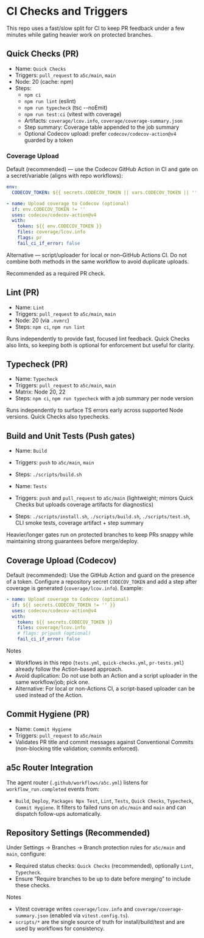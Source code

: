 # CI Checks and Triggers

This repo uses a fast/slow split for CI to keep PR feedback under a few minutes while gating heavier work on protected branches.

## Quick Checks (PR)

- Name: `Quick Checks`
- Triggers: `pull_request` to `a5c/main`, `main`
- Node: 20 (cache: npm)
- Steps:
  - `npm ci`
  - `npm run lint` (eslint)
  - `npm run typecheck` (tsc --noEmit)
  - `npm run test:ci` (vitest with coverage)
  - Artifacts: `coverage/lcov.info`, `coverage/coverage-summary.json`
  - Step summary: Coverage table appended to the job summary
  - Optional Codecov upload: prefer `codecov/codecov-action@v4` guarded by a token

### Coverage Upload

Default (recommended) — use the Codecov GitHub Action in CI and gate on a secret/variable (aligns with repo workflows):

```yaml
env:
  CODECOV_TOKEN: ${{ secrets.CODECOV_TOKEN || vars.CODECOV_TOKEN || '' }}

- name: Upload coverage to Codecov (optional)
  if: env.CODECOV_TOKEN != ''
  uses: codecov/codecov-action@v4
  with:
    token: ${{ env.CODECOV_TOKEN }}
    files: coverage/lcov.info
    flags: pr
    fail_ci_if_error: false
```

Alternative — script/uploader for local or non–GitHub Actions CI. Do not combine both methods in the same workflow to avoid duplicate uploads.

Recommended as a required PR check.

## Lint (PR)

- Name: `Lint`
- Triggers: `pull_request` to `a5c/main`, `main`
- Node: 20 (via `.nvmrc`)
- Steps: `npm ci`, `npm run lint`

Runs independently to provide fast, focused lint feedback. Quick Checks also lints, so keeping both is optional for enforcement but useful for clarity.

## Typecheck (PR)

- Name: `Typecheck`
- Triggers: `pull_request` to `a5c/main`, `main`
- Matrix: Node 20, 22
- Steps: `npm ci`, `npm run typecheck` with a job summary per node version

Runs independently to surface TS errors early across supported Node versions. Quick Checks also typechecks.

## Build and Unit Tests (Push gates)

- Name: `Build`
- Triggers: `push` to `a5c/main`, `main`
- Steps: `./scripts/build.sh`

- Name: `Tests`
- Triggers: `push` and `pull_request` to `a5c/main` (lightweight; mirrors Quick Checks but uploads coverage artifacts for diagnostics)
- Steps: `./scripts/install.sh`, `./scripts/build.sh`, `./scripts/test.sh`, CLI smoke tests, coverage artifact + step summary

Heavier/longer gates run on protected branches to keep PRs snappy while maintaining strong guarantees before merge/deploy.

## Coverage Upload (Codecov)

Default (recommended): Use the GitHub Action and guard on the presence of a token. Configure a repository secret `CODECOV_TOKEN` and add a step after coverage is generated (`coverage/lcov.info`). Example:

```yaml
- name: Upload coverage to Codecov (optional)
  if: ${{ secrets.CODECOV_TOKEN != '' }}
  uses: codecov/codecov-action@v4
  with:
    token: ${{ secrets.CODECOV_TOKEN }}
    files: coverage/lcov.info
    # flags: pr|push (optional)
    fail_ci_if_error: false
```

Notes

- Workflows in this repo (`tests.yml`, `quick-checks.yml`, `pr-tests.yml`) already follow the Action-based approach.
- Avoid duplication: Do not use both an Action and a script uploader in the same workflow/job; pick one.
- Alternative: For local or non-Actions CI, a script-based uploader can be used instead of the Action.

## Commit Hygiene (PR)

- Name: `Commit Hygiene`
- Triggers: `pull_request` to `a5c/main`
- Validates PR title and commit messages against Conventional Commits (non-blocking title validation; commits enforced).

## a5c Router Integration

The agent router (`.github/workflows/a5c.yml`) listens for `workflow_run.completed` events from:

- `Build`, `Deploy`, `Packages Npx Test`, `Lint`, `Tests`, `Quick Checks`, `Typecheck`, `Commit Hygiene`.
  It filters to failed runs on `a5c/main` and `main` and can dispatch follow-ups automatically.

## Repository Settings (Recommended)

Under Settings → Branches → Branch protection rules for `a5c/main` and `main`, configure:

- Required status checks: `Quick Checks` (recommended), optionally `Lint`, `Typecheck`.
- Ensure “Require branches to be up to date before merging” to include these checks.

Notes

- Vitest coverage writes `coverage/lcov.info` and `coverage/coverage-summary.json` (enabled via `vitest.config.ts`).
- `scripts/*` are the single source of truth for install/build/test and are used by workflows for consistency.
